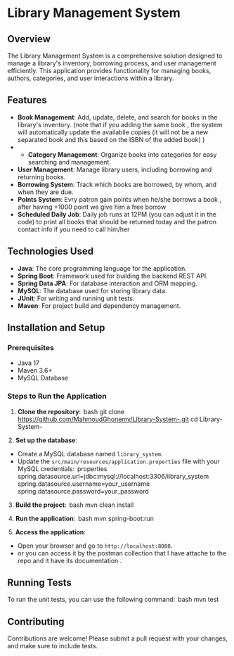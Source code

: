 # Library Management System

## Overview
The Library Management System is a comprehensive solution designed to manage a library's inventory, borrowing process, and user management efficiently. This application provides functionality for managing books, authors, categories, and user interactions within a library.

## Features
- **Book Management**: Add, update, delete, and search for books in the library's inventory. (note that if you adding the same book , the system will automatically update the availabile copies (it will not be a new separated book and this based on the ISBN of the added book) )
- - **Category Management**: Organize books into categories for easy searching and management.
- **User Management**: Manage library users, including borrowing and returning books.
- **Borrowing System**: Track which books are borrowed, by whom, and when they are due.
- **Points System**: Evry patron gain points when he/she borrows a book , after having +1000 point we give him a free borrow
- **Scheduled Daily Job**: Daily job runs at 12PM (you can adjust it in the code) to print all books that should be returned today and the patron contact info if you need to call him/her

## Technologies Used
- **Java**: The core programming language for the application.
- **Spring Boot**: Framework used for building the backend REST API.
- **Spring Data JPA**: For database interaction and ORM mapping.
- **MySQL**: The database used for storing library data.
- **JUnit**: For writing and running unit tests.
- **Maven**: For project build and dependency management.

## Installation and Setup

### Prerequisites
- Java 17
- Maven 3.6+
- MySQL Database

### Steps to Run the Application
1. **Clone the repository**:
    ⁠bash
   git clone https://github.com/MahmoudGhonemy/Library-System-.git
   cd Library-System-
   

⁠ 2. **Set up the database**:
   - Create a MySQL database named `library_system`.
   - Update the `src/main/resources/application.properties` file with your MySQL credentials:
      ⁠properties
     spring.datasource.url=jdbc:mysql://localhost:3306/library_system
     spring.datasource.username=your_username
     spring.datasource.password=your_password
     

⁠ 3. **Build the project**:
    ⁠bash
   mvn clean install
   

⁠ 4. **Run the application**:
    ⁠bash
   mvn spring-boot:run
   

⁠ 5. **Access the application**:
   - Open your browser and go to `http://localhost:8080`.
   - or you can access it by the postman collection that I have attache to the repo and it have its documentation .

## Running Tests
To run the unit tests, you can use the following command:
 ⁠bash
mvn test


## Contributing
Contributions are welcome! Please submit a pull request with your changes, and make sure to include tests.

